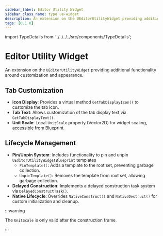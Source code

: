 ```yaml
---
sidebar_label: Editor Utility Widget
sidebar_class_name: type ue-widget
description: An extension on the UEditorUtilityWidget providing additional functionality around customization and appearance.
tags: [0.1.0]
---
```


import TypeDetails from '../../../../src/components/TypeDetails';

# Editor Utility Widget

<TypeDetails icon="ue-widget" base="UEditorUtilityWidget" type="UNEditorUtilityWidget" typeExtra="" headerFile="NexusUIEditor/Public/NEditorUtilityWidget.h" />

An extension on the `UEditorUtilityWidget` providing additional functionality around customization and appearance.

## **Tab Customization**
- **Icon Display**: Provides a virtual method `GetTabDisplayIcon()` to customize the tab icon.
- **Tab Text**: Allows customization of the tab display text via `GetTabDisplayText()`.
- **Unit Scale**: Local `UnitScale` property (Vector2D) for widget scaling, accessible from Blueprint.

## **Lifecycle Management**
- **Pin/Unpin System**: Includes functionality to pin and unpin `UEditorUtilityWidgetBlueprint` templates
    - `PinTemplate()`: Adds a template to the root set, preventing garbage collection.
    - `UnpinTemplate()`: Removes the template from root set, allowing garbage collection.
- **Delayed Construction**: Implements a delayed construction task system via `DelayedConstructTask()`.
- **Native Lifecycle**: Overrides `NativeConstruct()` and `NativeDestruct()` for custom initialization and cleanup.

:::warning

The `UnitScale` is only valid after the construction frame.

:::